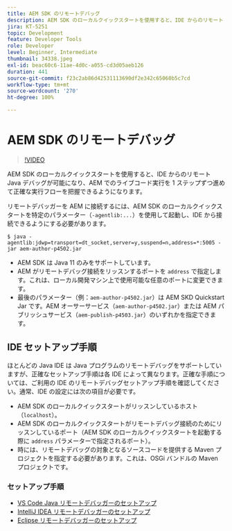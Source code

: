 ```yaml
---
title: AEM SDK のリモートデバッグ
description: AEM SDK のローカルクイックスタートを使用すると、IDE からのリモート Java デバッグが可能になり、AEM でのライブコード実行を 1 ステップずつ進めて正確な実行フローを把握できるようになります。
jira: KT-5251
topic: Development
feature: Developer Tools
role: Developer
level: Beginner, Intermediate
thumbnail: 34338.jpeg
exl-id: beac60c6-11ae-4d0c-a055-cd3d05aeb126
duration: 441
source-git-commit: f23c2ab86d42531113690df2e342c65060b5c7cd
workflow-type: tm+mt
source-wordcount: '270'
ht-degree: 100%

---
```


# AEM SDK のリモートデバッグ

>[!VIDEO](https://video.tv.adobe.com/v/34338?quality=12&learn=on)

AEM SDK のローカルクイックスタートを使用すると、IDE からのリモート Java デバッグが可能になり、AEM でのライブコード実行を 1 ステップずつ進めて正確な実行フローを把握できるようになります。

リモートデバッガーを AEM に接続するには、AEM SDK のローカルクイックスタートを特定のパラメーター（`-agentlib:...`）を使用して起動し、IDE から接続できるようにする必要があります。

```
$ java -agentlib:jdwp=transport=dt_socket,server=y,suspend=n,address=*:5005 -jar aem-author-p4502.jar   
```

+ AEM SDK は Java 11 のみをサポートしています。
+ AEM がリモートデバッグ接続をリッスンするポートを `address` で指定します。これは、ローカル開発マシン上で使用可能な任意のポートに変更できます。
+ 最後のパラメーター（例：`aem-author-p4502.jar`）は AEM SKD Quickstart Jar です。AEM オーサーサービス（`aem-author-p4502.jar`）または AEM パブリッシュサービス（`aem-publish-p4503.jar`）のいずれかを指定できます。


## IDE セットアップ手順

ほとんどの Java IDE は Java プログラムのリモートデバッグをサポートしていますが、正確なセットアップ手順は各 IDE によって異なります。正確な手順については、ご利用の IDE のリモートデバッグセットアップ手順を確認してください。通常、IDE の設定には次の項目が必要です。

+ AEM SDK のローカルクイックスタートがリッスンしているホスト（`localhost`）。
+ AEM SDK のローカルクイックスタートがリモートデバッグ接続のためにリッスンしているポート（AEM SDK のローカルクイックスタートを起動する際に `address` パラメーターで指定されるポート）。
+ 時には、リモートデバッグの対象となるソースコードを提供する Maven プロジェクトを指定する必要があります。これは、OSGi バンドルの Maven プロジェクトです。

### セットアップ手順

+ [VS Code Java リモートデバッガーのセットアップ](https://code.visualstudio.com/docs/java/java-debugging)
+ [IntelliJ IDEA リモートデバッガーのセットアップ](https://www.jetbrains.com/help/idea/tutorial-remote-debug.html)
+ [Eclipse リモートデバッガーのセットアップ](https://javapapers.com/core-java/java-remote-debug-with-eclipse/)
